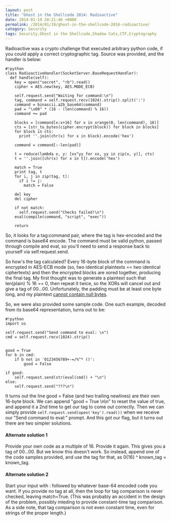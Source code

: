 ```yaml
---
layout: post
title: "Ghost in the Shellcode 2014: Radioactive"
date: 2014-01-19 20:21:46 +0000
permalink: /2014/01/19/ghost-in-the-shellcode-2014-radioactive/
category: Security
tags: Security,Ghost in the Shellcode,Shadow Cats,CTF,Cryptography
---
```

Radioactive was a crypto challenge that executed arbitrary python code, if you could apply a correct cryptographic tag.  Source was provided, and the handler is below:

    #!python
    class RadioactiveHandler(SocketServer.BaseRequestHandler):
      def handle(self):
        key = open("secret", "rb").read()
        cipher = AES.new(key, AES.MODE_ECB)
    
        self.request.send("Waiting for command:\n")
        tag, command = self.request.recv(1024).strip().split(':')
        command = binascii.a2b_base64(command)
        pad = "\x00" * (16 - (len(command) % 16))
        command += pad
    
        blocks = [command[x:x+16] for x in xrange(0, len(command), 16)]
        cts = [str_to_bytes(cipher.encrypt(block)) for block in blocks]
        for block in cts:
          print ''.join(chr(x) for x in block).encode('hex')
    
        command = command[:-len(pad)]
    
        t = reduce(lambda x, y: [xx^yy for xx, yy in zip(x, y)], cts)
        t = ''.join([chr(x) for x in t]).encode('hex')
    
        match = True
        print tag, t
        for i, j in zip(tag, t):
          if i != j:
            match = False
    
        del key
        del cipher
    
        if not match:
          self.request.send("Checks failed!\n")
        eval(compile(command, "script", "exec"))
    
        return

So, it looks for a tag:command pair, where the tag is hex-encoded and the command is base64 encode.  The command must be valid python, passed through compile and eval, so you'll need to send a response back to yourself via self.request.send.

So how's the tag calculated?  Every 16-byte block of the command is encrypted in AES-ECB mode (so, two identical plaintexts == two identical ciphertexts) and then the encrypted blocks are xored together, producing the final tag.  My first thought was to generate a plaintext such that len(plain) % 16 == 0, then repeat it twice, so the XORs will cancel out and give a tag of 00...00.  Unfortunately, the padding must be at least one byte long, and my plaintext [cannot contain null bytes](http://docs.python.org/2/library/functions.html#compile).

So, we were also provided some sample code.  One such example, decoded from its base64 representation, turns out to be:

    #!python
    import os
    
    self.request.send("Send command to eval: \n")
    cmd = self.request.recv(1024).strip()
    
    
    good = True
    for b in cmd:
    	if b not in '0123456789+-=/%^* ()':
    		good = False
    
    if good:
    	self.request.send(str(eval(cmd)) + "\n")
    else:
    	self.request.send("???\n")

It turns out the line good = False (and two trailing newlines) are their own 16-byte block.  We can append "good = True \n\n" to reset the value of true, and append it a 2nd time to get our tag to come out correctly.  Then we can simply provide <code>self.request.send(open('key').read())</code> when we receive our "Send command to eval:" prompt.  And this got our flag, but it turns out there are two simpler solutions.

#### Alternate solution 1
Provide your own code as a multiple of 16.  Provide it again.  This gives you a tag of 00...00.  But we know this doesn't work.  So instead, append one of the code samples provided, and use the tag for that, as 0{16} ^ known_tag = known_tag.

#### Alternate solution 2
Start your input with : followed by whatever base-64 encoded code you want.  If you provide no tag at all, then the loop for tag comparison is never checked, leaving match=True.  (This was probably an accident in the design of the problem, possibly inteding to provide constant-time tag comparison.  As a side note, that tag comparison is not even constant time, even for strings of the proper length.)
